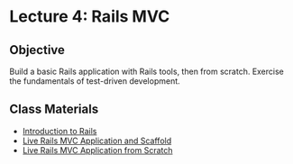 Lecture 4: Rails MVC
====================

Objective
---------

Build a basic Rails application with Rails tools, then from scratch. Exercise the fundamentals of test-driven development.

Class Materials
---------------

* [Introduction to Rails](4.1-rails-basics.md)
* [Live Rails MVC Application and Scaffold](4.2-rails-mvc-scaffold.md)
* [Live Rails MVC Application from Scratch](4.3-rails-mvc-dev.md)

